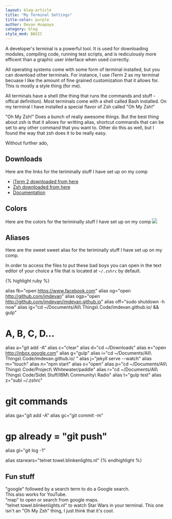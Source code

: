 ```yaml
---
layout: blog-article
title: "My Terminal Settings"
title-color: purple
author: Devan Huapaya
category: blog
style_mod: BASIC
---
```


<!-- more -->

A developer's terminal is a powerful tool. It is used for downloading modules, compiling code, running test scripts, and is rediculously more efficent than a graphic user interface when used correctly.

All operating systems come with some form of terminal installed, but you can download other terminals. For instance, I use iTerm 2 as my terminal becuase I like the amount of fine grained customization that it allows for. This is mostly a style thing (for me).

All terminals have a shell (the thing that runs the commands and stuff - offical definition). Most terminals come with a shell called Bash installed. On my terminal I have installed a special flavor of Zsh called "Oh My Zsh!"

"Oh My Zsh!" Does a bunch of really awesome things. But the best thing about zsh is that it allows for writting alias, shortcut commands that can be set to any other command that you want to. Other do this as well, but I found the way that zsh does it to be really easy. 	

Without further ado,


## Downloads
Here are the links for the teriminally stuff I have set up on my comp  
- [iTerm 2 downloaded from here](https://www.iterm2.com)  
- [Zsh downloaded from here](http://ohmyz.sh)  
- [Documentation](https://github.com/robbyrussell/oh-my-zsh/wiki/Cheatsheet)  

## Colors
Here are the colors for the teriminally stuff I have set up on my comp
<img src="http://i.imgur.com/cDaaWzt.png" style="max-width: 400px"/>

## Aliases
Here are the sweet sweet alias for the teriminally stuff I have set up on my comp.

In order to access the files to put these bad boys you can open in the text editor of your choice a file that is located at <code>~/.zshrc</code> by default.

{% highlight ruby %}

alias fb="open https://www.facebook.com"
alias og="open http://github.com/imdevan"
alias ogp="open http://github.com/imdevan/imdevan.github.io"
alias off="sudo shutdown -h now"
alias ig="cd ~/Documents/All\ Things\ Code/imdevan.github.io/ && gulp"

# A, B, C, D...
alias a="git add -A"
alias c="clear"
alias d="cd ~/Downloads"
alias e="open http://inbox.google.com"
alias g="gulp"
alias i="cd ~/Documents/All\ Things\ Code/imdevan.github.io/ "
alias j="jekyll serve --watch"
alias m="touch"
alias n="npm start"
alias o="open"
alias p="cd ~/Documents/All\ Things\ Code/Project\ Whitewater/paddle"
alias r="cd ~/Documents/All\ Things\ Code/Side\ Stuff/IBM\ Community\ Radio"
alias t="gulp test"
alias z="subl ~/.zshrc"

# git commands
alias ga="git add -A"
alias gc="git commit -m"
# gp already = "git push"
alias gl="git log -1"

alias starwars="telnet towel.blinkenlights.nl"
{% endhighlight %}

## Fun stuff

"google" followed by a search term to do a Google search.  
This also works for YouTube.  
"map" to open or search from google maps.  
"telnet towel.blinkenlights.nl" to watch Star Wars in your terminal. This one isn't an "Oh My Zsh" thing, I just think that it's cool.
